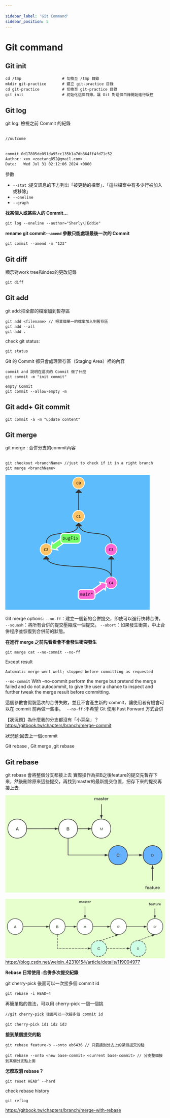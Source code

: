 ```yaml
---

sidebar_label: 'Git Command'
sidebar_position: 5
---
```


# Git command

## Git init

````code
cd /tmp                  # 切換至 /tmp 目錄
mkdir git-practice       # 建立 git-practice 目錄
cd git-practice          # 切換至 git-practice 目錄
git init                 # 初始化這個目錄，讓 Git 對這個目錄開始進行版控
````

## Git log

git log: 檢視之前 Commit 的紀錄

```code

//outcome


commit 0d17805de091da95cc135b1a7db364ff4fd71c52
Author: xxx <zoetang852@gmail.com>
Date:   Wed Jul 31 02:12:06 2024 +0800

```

參數

* ``--stat`` :提交訊息的下方列出「被更動的檔案」、「這些檔案中有多少行被加入或移除」
* ``--oneline``
* ``--graph``

 **找某個人或某些人的 Commit…**

```code
git log --oneline --author="Sherly\|Eddie"
```

**rename git commit``--amend`` 參數只能處理最後一次的 Commit**

```code
git commit --amend -m "123"
```

## Git diff
顯示對work tree和index的更改記錄

```code
git diff
```


## Git add

git add:把全部的檔案加到暫存區

```code
git add <filename> // 把某個單一的檔案加入到暫存區
git add --all    
git add .        
```

<!-- **如果在 git add 之後又修改了那個檔案的內容?** -->

check git status:

```code
git status
```

Git 的 Commit 都只會處理暫存區（Staging Area）裡的內容

```code
commit and 說明在這次的 Commit 做了什麼
git commit -m "init commit"
```

```code
empty Commit
git commit --allow-empty -m
```

## Git add+ Git commit

```code
git commit -a -m "update content"

```

## Git merge

git merge : 合併分支的commit內容

```code

git checkout <branchName> //just to check if it in a right branch 
git merge <branchName>
```

![alt text](img/gitMerge.png)

Git merge options:
``--no-ff``：建立一個新的合併提交，即使可以進行快轉合併。
``--squash``：將所有合併的提交壓縮成一個提交。
``--abort``：如果發生衝突，中止合併程序並恢復到合併前的狀態。

**在進行 merge 之前先看看會不會發生衝突發生**

```code
git merge cat --no-commit --no-ff
```

Except result

```code
Automatic merge went well; stopped before committing as requested
```
``--no-commit``
With –no-commit perform the merge but pretend the merge failed and do not autocommit, to give the user a chance to inspect and further tweak the merge result before committing.

這個參數會假裝這次的合併失敗，並且不會產生新的 commit，讓使用者有機會可以在 commit 前再做一些事。
`` --no-ff`` :不希望 Git 使用 Fast Forward 方式合併

【狀況題】為什麼我的分支都沒有「小耳朵」？
https://gitbook.tw/chapters/branch/merge-commit

狀況題:回去上一個commit

Git rebase , Git merge ,git rebase


## Git rebase
git rebase 會將整個分支都接上去
實際操作為把B之後feature的提交先暫存下來，然後刪除原來這些提交，再找到master的最新提交位置，把存下來的提交再接上去.

![alt text](img/gitRebase.png)

![alt text](img/git%20Revbase2.png)
https://blog.csdn.net/weixin_42310154/article/details/119004977

**Rebase 日常使用 :合併多次提交紀錄**

git cherry-pick 後面可以一次接多個 commit id
```code
git rebase -i HEAD~4
```

再簡單點的做法，可以用 cherry-pick 一個一個挑

```code
//git cherry-pick 後面可以一次接多個 commit id 

git cherry-pick id1 id2 id3
```

**接到某個提交的點**

```code
git rebase feature-b --onto eb6436 // 只要接到分支上的某個提交的點

git rebase --onto <new base-commit> <current base-commit> // 分支整個接到某個分支點上面

```

**怎麼取消 rebase？**

```code
git reset HEAD^ --hard
```

check rebase history

```code
git reflog
```


https://gitbook.tw/chapters/branch/merge-with-rebase


<!--

## git checkout

## git pull vs git fetch

## Git rebase Vs Git merge

Git Flow and JavaScript Coding Style

https://blog.wu-boy.com/2015/04/git-flow-and-javascript-coding-style

## Git reset ,git revert  ,

利用 git reset 恢復檔案、暫存狀態、commit 訊息

https://blog.wu-boy.com/2010/08/git-版本控制：利用-git-reset-恢復檔案、暫存狀態、commit-訊息

```sh
git reset –hard

// 假如將不該 commit 的程式碼都 push 到伺服器上面，例如資料庫帳號密碼，個人帳蜜等等
git reset –hard > git push –force 方式蓋掉 Server 上面的程式碼
```


## Git cherry-pick

git-cherry-pick-使用場景

https://medium.com/程式乾貨/git-cherry-pick-使用場景-59ac61723bfe

## Git fetch

## Git merge –abort

## Git checkout –theirs

## git fork

為你自己學 Git
https://gitbook.tw/chapters/rewrite-history/merge-multiple-commits-to-one-commit -->
